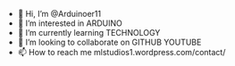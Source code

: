 - 👋 Hi, I’m @Arduinoer11
- 👀 I’m interested in ARDUINO
- 🌱 I’m currently learning TECHNOLOGY
- 💞️ I’m looking to collaborate on GITHUB YOUTUBE
- 📫 How to reach me mlstudios1.wordpress.com/contact/

